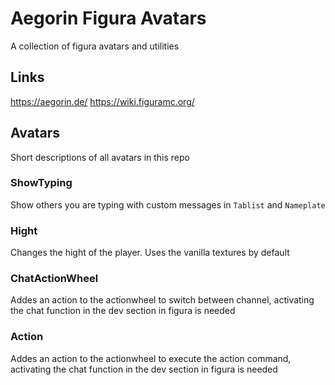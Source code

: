 # Aegorin Figura Avatars
A collection of figura avatars and utilities

## Links
https://aegorin.de/
https://wiki.figuramc.org/

## Avatars
Short descriptions of all avatars in this repo

### ShowTyping
Show others you are typing with custom messages in `Tablist` and `Nameplate`

### Hight
Changes the hight of the player. Uses the vanilla textures by default

### ChatActionWheel
Addes an action to the actionwheel to switch between channel, activating the chat function in the dev section in figura is needed

### Action
Addes an action to the actionwheel to execute the action command, activating the chat function in the dev section in figura is needed